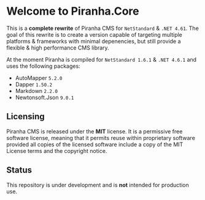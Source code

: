 # Welcome to Piranha.Core

This is a **complete rewrite** of Piranha CMS for `NetStandard` & `.NET 4.61`. The goal of this
rewrite is to create a version capable of targeting multiple platforms & frameworks with minimal
depenencies, but still provide a flexible & high performance CMS library.

At the moment Piranha is compiled for `NetStandard 1.6.1` & `.NET 4.6.1` and uses the following packages:

* AutoMapper `5.2.0`
* Dapper `1.50.2`
* Markdown `2.2.0`
* Newtonsoft.Json `9.0.1`

## Licensing
Piranha CMS is released under the **MIT** license. It is a permissive free software license,
meaning that it permits reuse within proprietary software provided all copies of the licensed
software include a copy of the MIT License terms and the copyright notice.

## Status
This repository is under development and is **not** intended for production use.
